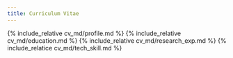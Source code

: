 ```yaml
---
title: Curriculum Vitae
---
```


{% include_relative cv_md/profile.md %}
{% include_relative cv_md/education.md %}
{% include_relative cv_md/research_exp.md %}
{% include_relatice cv_md/tech_skill.md %}
